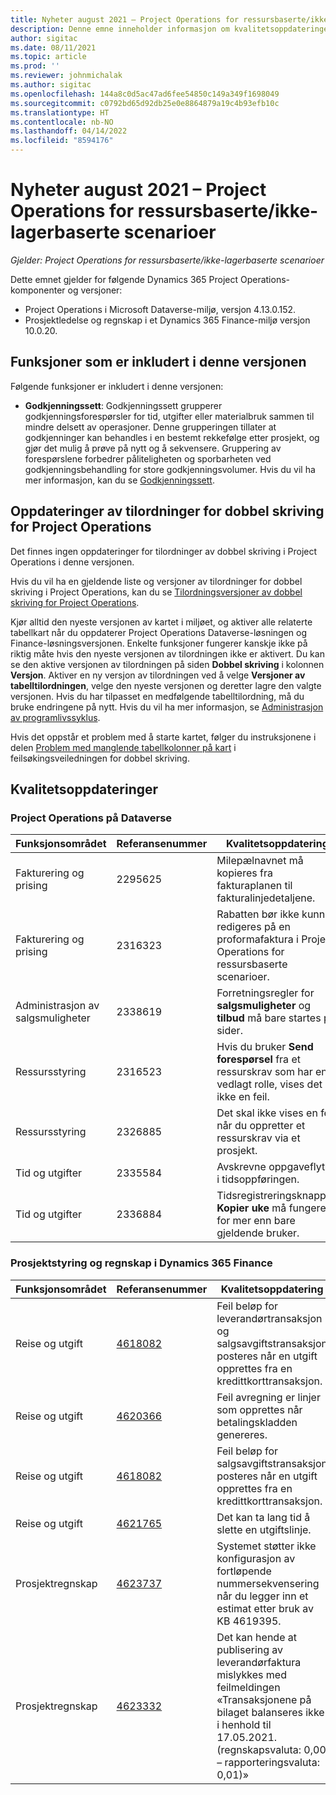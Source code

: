 ```yaml
---
title: Nyheter august 2021 – Project Operations for ressursbaserte/ikke-lagerbaserte scenarioer
description: Denne emne inneholder informasjon om kvalitetsoppdateringene som er tilgjengelige i august 2021-versjonen av Project Operations for ressursbaserte/ikke-lagerbaserte scenarioer.
author: sigitac
ms.date: 08/11/2021
ms.topic: article
ms.prod: ''
ms.reviewer: johnmichalak
ms.author: sigitac
ms.openlocfilehash: 144a8c0d5ac47ad6fee54850c149a349f1698049
ms.sourcegitcommit: c0792bd65d92db25e0e8864879a19c4b93efb10c
ms.translationtype: HT
ms.contentlocale: nb-NO
ms.lasthandoff: 04/14/2022
ms.locfileid: "8594176"
---
```

# <a name="whats-new-august-2021---project-operations-for-resourcenon-stocked-based-scenarios"></a>Nyheter august 2021 – Project Operations for ressursbaserte/ikke-lagerbaserte scenarioer

*Gjelder: Project Operations for ressursbaserte/ikke-lagerbaserte scenarioer*

Dette emnet gjelder for følgende Dynamics 365 Project Operations-komponenter og versjoner:

   - Project Operations i Microsoft Dataverse-miljø, versjon 4.13.0.152.
   - Prosjektledelse og regnskap i et Dynamics 365 Finance-miljø versjon 10.0.20.

## <a name="features-included-in-this-release"></a>Funksjoner som er inkludert i denne versjonen

Følgende funksjoner er inkludert i denne versjonen:

- **Godkjenningssett**: Godkjenningssett grupperer godkjenningsforespørsler for tid, utgifter eller materialbruk sammen til mindre delsett av operasjoner. Denne grupperingen tillater at godkjenninger kan behandles i en bestemt rekkefølge etter prosjekt, og gjør det mulig å prøve på nytt og å sekvensere. Gruppering av forespørslene forbedrer påliteligheten og sporbarheten ved godkjenningsbehandling for store godkjenningsvolumer. Hvis du vil ha mer informasjon, kan du se [Godkjenningssett](../approvals/approval-sets.md).

## <a name="project-operations-dual-write-maps-updates"></a>Oppdateringer av tilordninger for dobbel skriving for Project Operations

Det finnes ingen oppdateringer for tilordninger av dobbel skriving i Project Operations i denne versjonen.

Hvis du vil ha en gjeldende liste og versjoner av tilordninger for dobbel skriving i Project Operations, kan du se [Tilordningsversjoner av dobbel skriving for Project Operations](../environment/resource-dual-write-maps.md).

Kjør alltid den nyeste versjonen av kartet i miljøet, og aktiver alle relaterte tabellkart når du oppdaterer Project Operations Dataverse-løsningen og Finance-løsningsversjonen. Enkelte funksjoner fungerer kanskje ikke på riktig måte hvis den nyeste versjonen av tilordningen ikke er aktivert. Du kan se den aktive versjonen av tilordningen på siden **Dobbel skriving** i kolonnen **Versjon**. Aktiver en ny versjon av tilordningen ved å velge **Versjoner av tabelltilordningen**, velge den nyeste versjonen og deretter lagre den valgte versjonen. Hvis du har tilpasset en medfølgende tabelltilordning, må du bruke endringene på nytt. Hvis du vil ha mer informasjon, se [Administrasjon av programlivssyklus](/dynamics365/fin-ops-core/dev-itpro/data-entities/dual-write/app-lifecycle-management).

Hvis det oppstår et problem med å starte kartet, følger du instruksjonene i delen [Problem med manglende tabellkolonner på kart](/dynamics365/fin-ops-core/dev-itpro/data-entities/dual-write/dual-write-troubleshooting-finops-upgrades#missing-table-columns-issue-on-maps) i feilsøkingsveiledningen for dobbel skriving.

## <a name="quality-updates"></a>Kvalitetsoppdateringer

### <a name="project-operations-on-dataverse"></a>Project Operations på Dataverse

| **Funksjonsområdet** | **Referansenummer** | **Kvalitetsoppdatering** |
| --- | --- | --- |
| Fakturering og prising | 2295625 | Milepælnavnet må kopieres fra fakturaplanen til fakturalinjedetaljene. |
| Fakturering og prising | 2316323 | Rabatten bør ikke kunne redigeres på en proformafaktura i Project Operations for ressursbaserte scenarioer. |
|   Administrasjon av salgsmuligheter | 2338619 | Forretningsregler for **salgsmuligheter** og **tilbud** må bare startes på sider. |
| Ressursstyring | 2316523 | Hvis du bruker **Send forespørsel** fra et ressurskrav som har en vedlagt rolle, vises det ikke en feil. |
| Ressursstyring | 2326885 | Det skal ikke vises en feil når du oppretter et ressurskrav via et prosjekt. |
| Tid og utgifter | 2335584 | Avskrevne oppgaveflyter i tidsoppføringen. |
| Tid og utgifter | 2336884 | Tidsregistreringsknappen **Kopier uke** må fungere for mer enn bare gjeldende bruker. |


### <a name="project-management-and-accounting-on-dynamics-365-finance"></a>Prosjektstyring og regnskap i Dynamics 365 Finance

| Funksjonsområdet | Referansenummer | Kvalitetsoppdatering |
| --- | --- | --- |
| Reise og utgift | [4618082](https://fix.lcs.dynamics.com/Issue/Details?kb=4618082&amp;bugId=583101&amp;dbType=3&amp;qc=9c85ac8ca1e5e9cd07fac9e9aa2cb0914724e28b86ad3339dacf7741f554c605) | Feil beløp for leverandørtransaksjon og salgsavgiftstransaksjon posteres når en utgift opprettes fra en kredittkorttransaksjon. |
| Reise og utgift | [4620366](https://fix.lcs.dynamics.com/Issue/Details?kb=4620366&amp;bugId=579485&amp;dbType=3&amp;qc=e864789bd95505ea624c537d585bf113c2de60b97c88439d44693dbd85aa8e92) | Feil avregning er linjer som opprettes når betalingskladden genereres. |
| Reise og utgift | [4618082](https://fix.lcs.dynamics.com/Issue/Details?kb=4618082&amp;bugId=583101&amp;dbType=3&amp;qc=9c85ac8ca1e5e9cd07fac9e9aa2cb0914724e28b86ad3339dacf7741f554c605) | Feil beløp for salgsavgiftstransaksjon posteres når en utgift opprettes fra en kredittkorttransaksjon. |
| Reise og utgift | [4621765](https://fix.lcs.dynamics.com/Issue/Details?kb=4621765&amp;bugId=587306&amp;dbType=3&amp;qc=6fbfad0123d4e95eaf8d5a5a2f6c354577c991b7905c852ab02d1f94e728a876) | Det kan ta lang tid å slette en utgiftslinje. |
| Prosjektregnskap | [4623737](https://fix.lcs.dynamics.com/Issue/Details?kb=4623737&amp;bugId=598109&amp;dbType=3&amp;qc=4101fc5865201e21815299f2ff11ae46d5d5370510868df86c25ee09a8ca1a0c) | Systemet støtter ikke konfigurasjon av fortløpende nummersekvensering når du legger inn et estimat etter bruk av KB 4619395. |
| Prosjektregnskap | [4623332](https://fix.lcs.dynamics.com/Issue/Details?kb=4623332&amp;bugId=586034&amp;dbType=3&amp;qc=2f64bb1977c4a9c9dd2ce9de7e72230b86eca14b6295c5bbfb614ea97ad81caf) | Det kan hende at publisering av leverandørfaktura mislykkes med feilmeldingen «Transaksjonene på bilaget balanseres ikke i henhold til 17.05.2021. (regnskapsvaluta: 0,00 – rapporteringsvaluta: 0,01)» |
